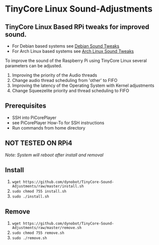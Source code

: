 # TinyCore Linux Sound-Adjustments

## TinyCore Linux Based RPi tweaks for improved sound.
- For Debian based systems see [Debian Sound Tweaks](https://github.com/dynobot/Linux-Audio-Adjustments)
- For Arch Linux based systems see [Arch Linux Sound Tweaks](https://github.com/dynobot/Arch-Linux-Audio-RPi)

To improve the sound of the Raspberry Pi using TinyCore Linux several parameters can be adjusted. 

1) Improving the priority of the Audio threads
2) Change audio thread scheduling from 'other' to FIFO
3) Improving the latency of the Operating System with Kernel adjustments
4) Change Squeezelite priority and thread scheduling to FIFO

## Prerequisites
- SSH into PiCorePlayer
- see PiCorePlayer How-To for SSH instructions
- Run commands from home directory
## NOT TESTED ON RPi4

*Note: System will reboot after install and removal*

## Install
1) `wget https://github.com/dynobot/TinyCore-Sound-Adjustments/raw/master/install.sh`
2) `sudo chmod 755 install.sh`
3) `sudo ./install.sh`


## Remove 
1) `wget https://github.com/dynobot/TinyCore-Sound-Adjustments/raw/master/remove.sh`
2) `sudo chmod 755 remove.sh`
3) `sudo ./remove.sh`
